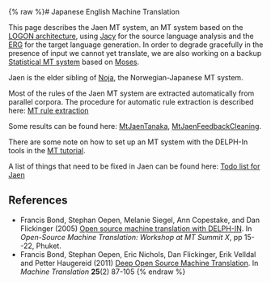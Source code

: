 {% raw %}# Japanese English Machine Translation

This page describes the Jaen MT system, an MT system based on the [LOGON
architecture](https://blog.inductorsoftware.com/docsproto/tools/LogonTop), using [Jacy](https://blog.inductorsoftware.com/docsproto/grammars/JacyTop) for the source language
analysis and the [ERG](https://blog.inductorsoftware.com/docsproto/erg/ErgTop) for the target language generation. In
order to degrade gracefully in the presence of input we cannot yet
translate, we are also working on a backup [Statistical MT
system](../MtJaenSmt) based on [Moses](http://www.statmt.org/moses/).

Jaen is the elder sibling of [Noja](https://blog.inductorsoftware.com/docsproto/tools/NoJa), the Norwegian-Japanese MT
system.

Most of the rules of the Jaen MT system are extracted automatically from
parallel corpora. The procedure for automatic rule extraction is
described here: [MT rule extraction](../MtRuleExtraction)

Some results can be found here: [MtJaenTanaka](../MtJaenTanaka),
[MtJaenFeedbackCleaning](../MtJaenFeedbackCleaning).

There are some note on how to set up an MT system with the DELPH-In
tools in the [MT tutorial](../MachineTranslationTutorial).

A list of things that need to be fixed in Jaen can be found here: [Todo
list for Jaen](../JaenTodo)

## References

- Francis Bond, Stephan Oepen, Melanie Siegel, Ann Copestake, and Dan
Flickinger (2005) [Open source machine translation with
DELPH-IN](http://www2.nict.go.jp/x/x161/en/member/bond/pubs/2005-summit-osmt.pdf).
In *Open-Source Machine Translation: Workshop at MT Summit X*, pp
15--22, Phuket.
- Francis Bond, Stephan Oepen, Eric Nichols, Dan Flickinger, Erik
Velldal and Petter Haugereid (2011) [Deep Open Source Machine
Translation](http://www.springerlink.com/openurl.asp?genre=article&id=doi:10.1007/s10590-011-9099-4).
In *Machine Translation* **25**(2) 87-105
<update date omitted for speed>{% endraw %}